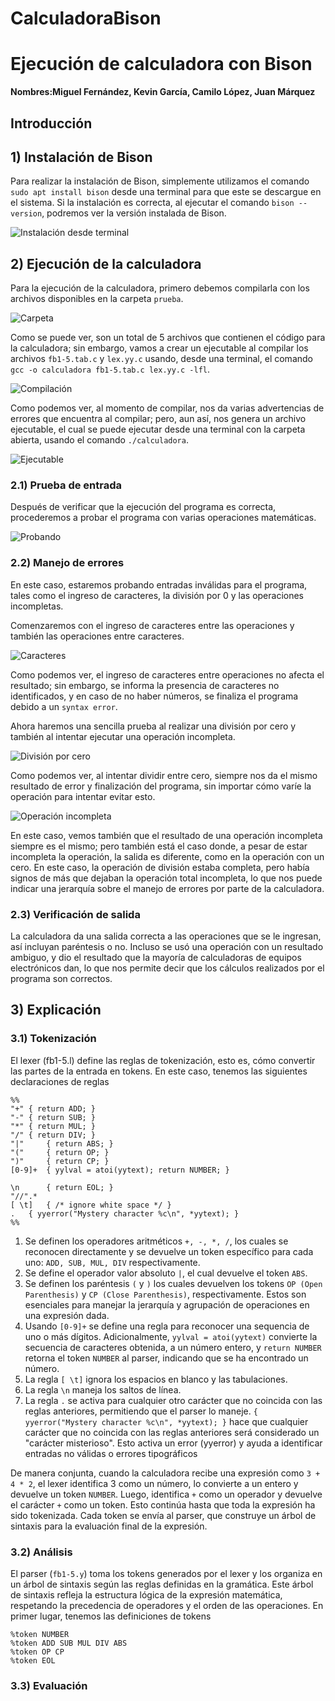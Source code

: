 # CalculadoraBison

# Ejecución de calculadora con Bison
**Nombres:Miguel Fernández, Kevin García, Camilo López, Juan Márquez**
## Introducción
## 1) Instalación de Bison
Para realizar la instalación de Bison, simplemente utilizamos el comando `sudo apt install bison` desde una terminal para que este se descargue en el sistema. Si la instalación es correcta, al ejecutar el comando `bison --version`, podremos ver la versión instalada de Bison.

![Instalación desde terminal](instalacion.png)

## 2) Ejecución de la calculadora
Para la ejecución de la calculadora, primero debemos compilarla con los archivos disponibles en la carpeta `prueba`.

![Carpeta](carpeta.png)

Como se puede ver, son un total de 5 archivos que contienen el código para la calculadora; sin embargo, vamos a crear un ejecutable al compilar los archivos `fb1-5.tab.c` y `lex.yy.c` usando, desde una terminal, el comando `gcc -o calculadora fb1-5.tab.c lex.yy.c -lfl`.

![Compilación](compilacion.png)

Como podemos ver, al momento de compilar, nos da varias advertencias de errores que encuentra al compilar; pero, aun así, nos genera un archivo ejecutable, el cual se puede ejecutar desde una terminal con la carpeta abierta, usando el comando `./calculadora`.

![Ejecutable](ejecutable.png)

### 2.1) Prueba de entrada
Después de verificar que la ejecución del programa es correcta, procederemos a probar el programa con varias operaciones matemáticas.

![Probando](prueba.png)

### 2.2) Manejo de errores
En este caso, estaremos probando entradas inválidas para el programa, tales como el ingreso de caracteres, la división por 0 y las operaciones incompletas.

Comenzaremos con el ingreso de caracteres entre las operaciones y también las operaciones entre caracteres.

![Caracteres](caracteres.png)

Como podemos ver, el ingreso de caracteres entre operaciones no afecta el resultado; sin embargo, se informa la presencia de caracteres no identificados, y en caso de no haber números, se finaliza el programa debido a un `syntax error`.

Ahora haremos una sencilla prueba al realizar una división por cero y también al intentar ejecutar una operación incompleta.

![División por cero](cero.png)

Como podemos ver, al intentar dividir entre cero, siempre nos da el mismo resultado de error y finalización del programa, sin importar cómo varíe la operación para intentar evitar esto.

![Operación incompleta](incompleta.png)

En este caso, vemos también que el resultado de una operación incompleta siempre es el mismo; pero también está el caso donde, a pesar de estar incompleta la operación, la salida es diferente, como en la operación con un cero. En este caso, la operación de división estaba completa, pero había signos de más que dejaban la operación total incompleta, lo que nos puede indicar una jerarquía sobre el manejo de errores por parte de la calculadora.

### 2.3) Verificación de salida
La calculadora da una salida correcta a las operaciones que se le ingresan, así incluyan paréntesis o no. Incluso se usó una operación con un resultado ambiguo, y dio el resultado que la mayoría de calculadoras de equipos electrónicos dan, lo que nos permite decir que los cálculos realizados por el programa son correctos.

## 3) Explicación 
### 3.1) Tokenización
El lexer (fb1-5.l) define las reglas de tokenización, esto es, cómo convertir las partes de la entrada en tokens. En este caso, tenemos las siguientes declaraciones de reglas

```
%%
"+"	{ return ADD; }
"-"	{ return SUB; }
"*"	{ return MUL; }
"/"	{ return DIV; }
"|"     { return ABS; }
"("     { return OP; }
")"     { return CP; }
[0-9]+	{ yylval = atoi(yytext); return NUMBER; }

\n      { return EOL; }
"//".*  
[ \t]   { /* ignore white space */ }
.	{ yyerror("Mystery character %c\n", *yytext); }
%%
```

1. Se definen los operadores aritméticos `+, -, *, /`, los cuales se reconocen directamente y se devuelve un token específico para cada uno: `ADD, SUB, MUL, DIV` respectivamente.
2. Se define el operador valor absoluto `|`, el cual devuelve el token `ABS`.
3. Se definen los paréntesis `(` y `)` los cuales devuelven los tokens `OP (Open Parenthesis)` y `CP (Close Parenthesis)`, respectivamente. Estos son esenciales para manejar la jerarquía y agrupación de operaciones en una expresión dada.
4. Usando `[0-9]+` se define una regla para reconocer una sequencia de uno o más dígitos. Adicionalmente, `yylval = atoi(yytext)` convierte la secuencia de caracteres obtenida, a un número entero, y `return NUMBER` retorna el token `NUMBER` al parser, indicando que se ha encontrado un número.
5. La regla `[ \t]` ignora los espacios en blanco y las tabulaciones.
6. La regla `\n` maneja los saltos de línea.
7. La regla `.` se activa para cualquier otro carácter que no coincida con las reglas anteriores, permitiendo que el parser lo maneje. `{ yyerror("Mystery character %c\n", *yytext); }` hace que cualquier carácter que no coincida con las reglas anteriores será considerado un "carácter misterioso". Esto activa un error (yyerror) y ayuda a identificar entradas no válidas o errores tipográficos

De manera conjunta, cuando la calculadora recibe una expresión como `3 + 4 * 2`, el lexer identifica 3 como un número, lo convierte a un entero y devuelve un token `NUMBER`. Luego, identifica `+` como un operador y devuelve el carácter `+` como un token.
Esto continúa hasta que toda la expresión ha sido tokenizada. Cada token se envía al parser, que construye un árbol de sintaxis para la evaluación final de la expresión.

### 3.2) Análisis

El parser (`fb1-5.y`) toma los tokens generados por el lexer y los organiza en un árbol de sintaxis según las reglas definidas en la gramática.
Este árbol de sintaxis refleja la estructura lógica de la expresión matemática, respetando la precedencia de operadores y el orden de las operaciones.
En primer lugar, tenemos las definiciones de tokens

```
%token NUMBER
%token ADD SUB MUL DIV ABS
%token OP CP
%token EOL
```



### 3.3) Evaluación
